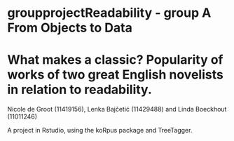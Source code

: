 # groupprojectReadability - group A From Objects to Data
# What makes a classic? Popularity of works of two great English novelists in relation to readability. 
Nicole de Groot (11419156), Lenka Bajčetić (11429488) and Linda Boeckhout (11011246)

A project in Rstudio, using the koRpus package and TreeTagger. 
